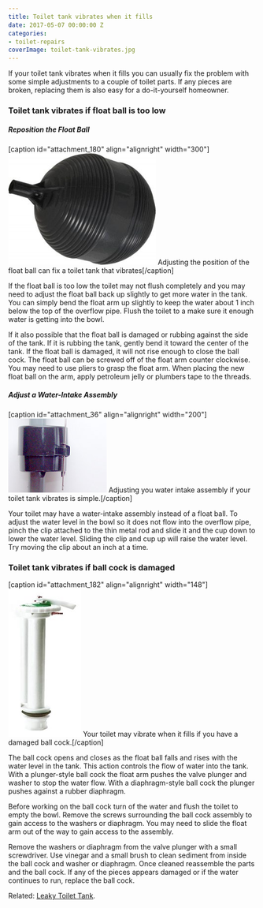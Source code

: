 ```yaml
---
title: Toilet tank vibrates when it fills
date: 2017-05-07 00:00:00 Z
categories:
- toilet-repairs
coverImage: toilet-tank-vibrates.jpg
---
```


If your toilet tank vibrates when it fills you can usually fix the problem with some simple adjustments to a couple of toilet parts. If any pieces are broken, replacing them is also easy for a do-it-yourself homeowner.

### Toilet tank vibrates if float ball is too low

##### Reposition the Float Ball

\[caption id="attachment\_180" align="alignright" width="300"\]![Adjust float ball if toilet tank vibrates](assets/images/float-ball-300x226.jpg) Adjusting the position of the float ball can fix a toilet tank that vibrates\[/caption\]

If the float ball is too low the toilet may not flush completely and you may need to adjust the float ball back up slightly to get more water in the tank. You can simply bend the float arm up slightly to keep the water about 1 inch below the top of the overflow pipe. Flush the toilet to a make sure it enough water is getting into the bowl.

If it also possible that the float ball is damaged or rubbing against the side of the tank. If it is rubbing the tank, gently bend it toward the center of the tank. If the float ball is damaged, it will not rise enough to close the ball cock. The float ball can be screwed off of the float arm counter clockwise. You may need to use pliers to grasp the float arm. When placing the new float ball on the arm, apply petroleum jelly or plumbers tape to the threads.

##### Adjust a Water-Intake Assembly

\[caption id="attachment\_36" align="alignright" width="200"\]![Adjust water intake assembly if toilet tank vibrates](assets/images/assembly.jpg) Adjusting you water intake assembly if your toilet tank vibrates is simple.\[/caption\]

Your toilet may have a water-intake assembly instead of a float ball. To adjust the water level in the bowl so it does not flow into the overflow pipe, pinch the clip attached to the thin metal rod and slide it and the cup down to lower the water level. Sliding the clip and cup up will raise the water level. Try moving the clip about an inch at a time.

### Toilet tank vibrates if ball cock is damaged

\[caption id="attachment\_182" align="alignright" width="148"\]![Damaged ball cock causes toilet to vibrate](assets/images/ballcock-148x300.jpg) Your toilet may vibrate when it fills if you have a damaged ball cock.\[/caption\]

The ball cock opens and closes as the float ball falls and rises with the water level in the tank. This action controls the flow of water into the tank. With a plunger-style ball cock the float arm pushes the valve plunger and washer to stop the water flow. With a diaphragm-style ball cock the plunger pushes against a rubber diaphragm.

Before working on the ball cock turn of the water and flush the toilet to empty the bowl. Remove the screws surrounding the ball cock assembly to gain access to the washers or diaphragm. You may need to slide the float arm out of the way to gain access to the assembly.

Remove the washers or diaphragm from the valve plunger with a small screwdriver. Use vinegar and a small brush to clean sediment from inside the ball cock and washer or diaphragm. Once cleaned reassemble the parts and the ball cock. If any of the pieces appears damaged or if the water continues to run, replace the ball cock.

Related: [Leaky Toilet Tank](http://fixatoilet.com/leaky-toilet-water-under-tank/).
